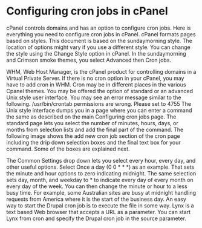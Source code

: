 Configuring cron jobs in cPanel
===================================
cPanel controls domains and has an option to configure cron jobs. Here is everything you need to configure cron jobs in cPanel.
cPanel formats pages based on styles. This document is based on the sundaymorning style. The location of options might vary if you use a different style. You can change the style using the Change Style option in cPanel. In the sundaymorning and Crimson smoke themes, you select Advanced then Cron jobs.
 
WHM, Web Host Manager, is the cPanel product for controlling domains in a Virtual Private Server. If there is no cron option in your cPanel, you may have to add cron in WHM. Cron may be in different places in the various Cpanel themes.
You may be offered the option of standard or an advanced Unix style user interface. You may see an error message similar to the following.
/usr/bin/crontab permissions are wrong. Please set to 4755
The Unix style interface dumps you in a page where you can enter a command the same as described on the main Configuring cron jobs page.
The standard page lets you select the number of minutes, hours, days, or months from selection lists and add the final part of the command.
The following image shows the add new cron job section of the cron page including the drip down selection boxes and the final text box for your command. Some of the boxes are explained next.
 
The Common Settings drop down lets you select every hour, every day, and other useful options. Select Once a day (0 0 * * *) as an example. That sets the minute and hour options to zero indicating midnight. The same selection sets day, month, and weekday to * to indicate every day of every month on every day of the week.
You can then change the minute or hour to a less busy time. For example, some Australian sites are busy at midnight handling requests from America where it is the start of the business day.
An easy way to start the Drupal cron job is to execute the file in some way. Lynx is a text based Web browser that accepts a URL as a parameter. You can start Lynx from cron and specify the Drupal cron job in the source parameter.
